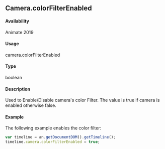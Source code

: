 ## Camera.colorFilterEnabled

#### Availability

Animate 2019

#### Usage

camera.colorFilterEnabled

#### Type

boolean

#### Description

Used to Enable/Disable camera's color Filter. The value is true if camera is enabled otherwise false.

#### Example

The following example enables the color filter:

```javascript
var timeline = an.getDocumentDOM().getTimeline();
timeline.camera.colorFilterEnabled = true;
```
